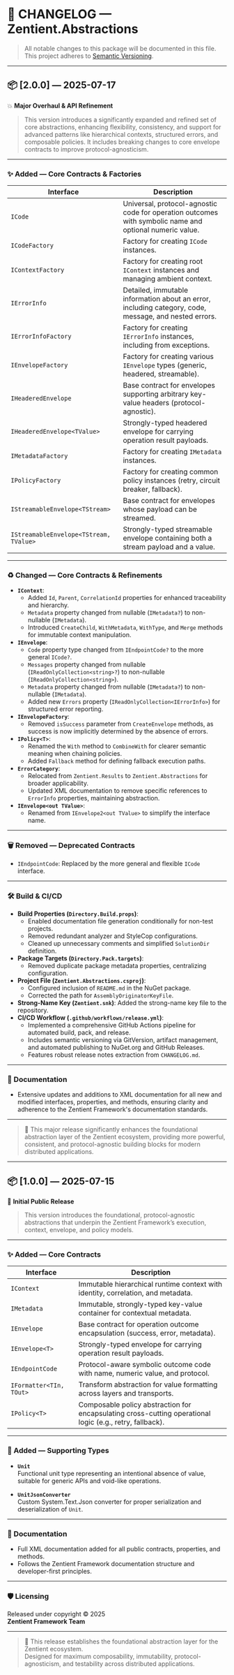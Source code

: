 # 🧾 CHANGELOG — Zentient.Abstractions

> All notable changes to this package will be documented in this file.  
> This project adheres to [Semantic Versioning](https://semver.org).

---

## 📦 [2.0.0] — 2025-07-17

💥 **Major Overhaul & API Refinement**

> This version introduces a significantly expanded and refined set of core abstractions, enhancing flexibility, consistency, and support for advanced patterns like hierarchical contexts, structured errors, and composable policies. It includes breaking changes to core envelope contracts to improve protocol-agnosticism.

---

### ✨ Added — Core Contracts & Factories

| Interface           | Description                                                                                             |
|---------------------|---------------------------------------------------------------------------------------------------------|
| `ICode`             | Universal, protocol-agnostic code for operation outcomes with symbolic name and optional numeric value. |
| `ICodeFactory`      | Factory for creating `ICode` instances.                                                                 |
| `IContextFactory`   | Factory for creating root `IContext` instances and managing ambient context.                            |
| `IErrorInfo`        | Detailed, immutable information about an error, including category, code, message, and nested errors.   |
| `IErrorInfoFactory` | Factory for creating `IErrorInfo` instances, including from exceptions.                                 |
| `IEnvelopeFactory`  | Factory for creating various `IEnvelope` types (generic, headered, streamable).                         |
| `IHeaderedEnvelope` | Base contract for envelopes supporting arbitrary key-value headers (protocol-agnostic).                 |
| `IHeaderedEnvelope<TValue>` | Strongly-typed headered envelope for carrying operation result payloads.                        |
| `IMetadataFactory`  | Factory for creating `IMetadata` instances.                                                             |
| `IPolicyFactory`    | Factory for creating common policy instances (retry, circuit breaker, fallback).                        |
| `IStreamableEnvelope<TStream>` | Base contract for envelopes whose payload can be streamed.                                      |
| `IStreamableEnvelope<TStream, TValue>` | Strongly-typed streamable envelope containing both a stream payload and a value.        |

---

### ♻️ Changed — Core Contracts & Refinements

* **`IContext`**:
    * Added `Id`, `Parent`, `CorrelationId` properties for enhanced traceability and hierarchy.
    * `Metadata` property changed from nullable (`IMetadata?`) to non-nullable (`IMetadata`).
    * Introduced `CreateChild`, `WithMetadata`, `WithType`, and `Merge` methods for immutable context manipulation.
* **`IEnvelope`**:
    * `Code` property type changed from `IEndpointCode?` to the more general `ICode?`.
    * `Messages` property changed from nullable (`IReadOnlyCollection<string>?`) to non-nullable (`IReadOnlyCollection<string>`).
    * `Metadata` property changed from nullable (`IMetadata?`) to non-nullable (`IMetadata`).
    * Added new `Errors` property (`IReadOnlyCollection<IErrorInfo>`) for structured error reporting.
* **`IEnvelopeFactory`**:
    * Removed `isSuccess` parameter from `CreateEnvelope` methods, as success is now implicitly determined by the absence of errors.
* **`IPolicy<T>`**:
    * Renamed the `With` method to `CombineWith` for clearer semantic meaning when chaining policies.
    * Added `Fallback` method for defining fallback execution paths.
* **`ErrorCategory`**:
    * Relocated from `Zentient.Results` to `Zentient.Abstractions` for broader applicability.
    * Updated XML documentation to remove specific references to `ErrorInfo` properties, maintaining abstraction.
* **`IEnvelope<out TValue>`**:
    * Renamed from `IEnvelope2<out TValue>` to simplify the interface name.

---

### 🗑️ Removed — Deprecated Contracts

* `IEndpointCode`: Replaced by the more general and flexible `ICode` interface.

---

### 🛠️ Build & CI/CD

* **Build Properties (`Directory.Build.props`)**:
    * Enabled documentation file generation conditionally for non-test projects.
    * Removed redundant analyzer and StyleCop configurations.
    * Cleaned up unnecessary comments and simplified `SolutionDir` definition.
* **Package Targets (`Directory.Pack.targets`)**:
    * Removed duplicate package metadata properties, centralizing configuration.
* **Project File (`Zentient.Abstractions.csproj`)**:
    * Configured inclusion of `README.md` in the NuGet package.
    * Corrected the path for `AssemblyOriginatorKeyFile`.
* **Strong-Name Key (`Zentient.snk`)**: Added the strong-name key file to the repository.
* **CI/CD Workflow (`.github/workflows/release.yml`)**:
    * Implemented a comprehensive GitHub Actions pipeline for automated build, pack, and release.
    * Includes semantic versioning via GitVersion, artifact management, and automated publishing to NuGet.org and GitHub Releases.
    * Features robust release notes extraction from `CHANGELOG.md`.

---

### 📘 Documentation

* Extensive updates and additions to XML documentation for all new and modified interfaces, properties, and methods, ensuring clarity and adherence to the Zentient Framework's documentation standards.

---

> 🔖 This major release significantly enhances the foundational abstraction layer of the Zentient ecosystem, providing more powerful, consistent, and protocol-agnostic building blocks for modern distributed applications.

---

## 📦 [1.0.0] — 2025-07-15

🎉 **Initial Public Release**

> This version introduces the foundational, protocol-agnostic abstractions that underpin the Zentient Framework’s execution, context, envelope, and policy models.

---

### ✨ Added — Core Contracts

| Interface        | Description                                                                 |
|------------------|-----------------------------------------------------------------------------|
| `IContext`       | Immutable hierarchical runtime context with identity, correlation, and metadata. |
| `IMetadata`      | Immutable, strongly-typed key-value container for contextual metadata.      |
| `IEnvelope`      | Base contract for operation outcome encapsulation (success, error, metadata). |
| `IEnvelope<T>`   | Strongly-typed envelope for carrying operation result payloads.             |
| `IEndpointCode`  | Protocol-aware symbolic outcome code with name, numeric value, and protocol. |
| `IFormatter<TIn, TOut>` | Transform abstraction for value formatting across layers and transports. |
| `IPolicy<T>`     | Composable policy abstraction for encapsulating cross-cutting operational logic (e.g., retry, fallback). |

---

### 🧱 Added — Supporting Types

- **`Unit`**  
  Functional unit type representing an intentional absence of value, suitable for generic APIs and void-like operations.

- **`UnitJsonConverter`**  
  Custom System.Text.Json converter for proper serialization and deserialization of `Unit`.

---

### 📘 Documentation

- Full XML documentation added for all public contracts, properties, and methods.
- Follows the Zentient Framework documentation structure and developer-first principles.

---

### 🛡 Licensing

Released under copyright © 2025  
**Zentient Framework Team**

---

> 🔖 This release establishes the foundational abstraction layer for the Zentient ecosystem.  
> Designed for maximum composability, immutability, protocol-agnosticism, and testability across distributed applications.
